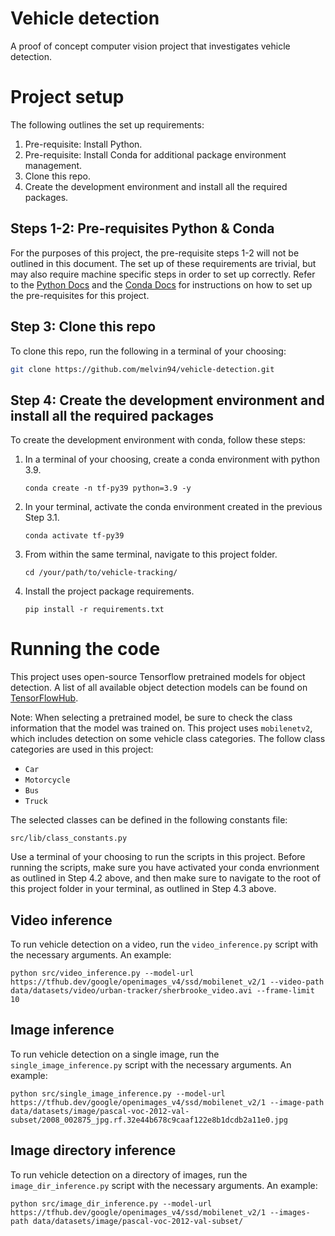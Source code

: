 # Vehicle detection
A proof of concept computer vision project that investigates vehicle detection.

# Project setup
The following outlines the set up requirements:
1. Pre-requisite: Install Python.
2. Pre-requisite: Install Conda for additional package environment management.
3. Clone this repo.
4. Create the development environment and install all the required packages.

## Steps 1-2: Pre-requisites Python & Conda
For the purposes of this project, the pre-requisite steps 1-2 will not be outlined in this document. The set up of these requirements are trivial, but may also require machine specific steps in order to set up correctly. Refer to the [Python Docs](https://www.python.org/downloads/) and the [Conda Docs](https://conda.io/projects/conda/en/latest/user-guide/install/index.html) for instructions on how to set up the pre-requisites for this project.

## Step 3: Clone this repo
To clone this repo, run the following in a terminal of your choosing:
```bash
git clone https://github.com/melvin94/vehicle-detection.git
```

## Step 4: Create the development environment and install all the required packages
To create the development environment with conda, follow these steps:
1. In a terminal of your choosing, create a conda environment with python 3.9.
    ```shell
    conda create -n tf-py39 python=3.9 -y
    ```
2. In your terminal, activate the conda environment created in the previous Step 3.1.
    ```shell
    conda activate tf-py39
    ```
3. From within the same terminal, navigate to this project folder.
    ```shell
    cd /your/path/to/vehicle-tracking/
    ```
4. Install the project package requirements.
    ```shell
    pip install -r requirements.txt
    ```

# Running the code
This project uses open-source Tensorflow pretrained models for object detection. A list of all available object detection models can be found on [TensorFlowHub](https://tfhub.dev/s?module-type=image-object-detection).

Note: When selecting a pretrained model, be sure to check the class information that the model was trained on. This project uses `mobilenetv2`, which includes detection on some vehicle class categories. The follow class categories are used in this project:
- `Car`
- `Motorcycle`
- `Bus`
- `Truck`

The selected classes can be defined in the following constants file:
```
src/lib/class_constants.py
```

Use a terminal of your choosing to run the scripts in this project. Before running the scripts, make sure you have activated your conda envrionment as outlined in Step 4.2 above, and then make sure to navigate to the root of this project folder in your terminal, as outlined in Step 4.3 above.

## Video inference
To run vehicle detection on a video, run the `video_inference.py` script with the necessary arguments. An example:
```shell
python src/video_inference.py --model-url https://tfhub.dev/google/openimages_v4/ssd/mobilenet_v2/1 --video-path data/datasets/video/urban-tracker/sherbrooke_video.avi --frame-limit 10
```

## Image inference
To run vehicle detection on a single image, run the `single_image_inference.py` script with the necessary arguments. An example:
```shell
python src/single_image_inference.py --model-url https://tfhub.dev/google/openimages_v4/ssd/mobilenet_v2/1 --image-path data/datasets/image/pascal-voc-2012-val-subset/2008_002875_jpg.rf.32e44b678c9caaf122e8b1dcdb2a11e0.jpg
```

## Image directory inference
To run vehicle detection on a directory of images, run the `image_dir_inference.py` script with the necessary arguments. An example:
```shell
python src/image_dir_inference.py --model-url https://tfhub.dev/google/openimages_v4/ssd/mobilenet_v2/1 --images-path data/datasets/image/pascal-voc-2012-val-subset/
```
